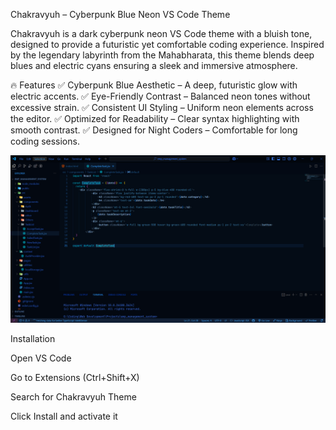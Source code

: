 Chakravyuh – Cyberpunk Blue Neon VS Code Theme

Chakravyuh is a dark cyberpunk neon VS Code theme with a bluish tone, designed to provide a futuristic yet comfortable coding experience. Inspired by the legendary labyrinth from the Mahabharata, this theme blends deep blues and electric cyans ensuring a sleek and immersive atmosphere.

🔥 Features
✅ Cyberpunk Blue Aesthetic – A deep, futuristic glow with electric accents.
✅ Eye-Friendly Contrast – Balanced neon tones without excessive strain.
✅ Consistent UI Styling – Uniform neon elements across the editor.
✅ Optimized for Readability – Clear syntax highlighting with smooth contrast.
✅ Designed for Night Coders – Comfortable for long coding sessions.

![Chakravyuh Theme - Preview](screenshots/Screenshot%202025-03-31%20192444.png)

Installation

Open VS Code

Go to Extensions (Ctrl+Shift+X)

Search for Chakravyuh Theme

Click Install and activate it
